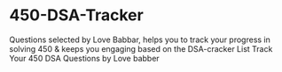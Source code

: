 # 450-DSA-Tracker
Questions selected by Love Babbar, helps you to track your progress in solving 450 &amp; keeps you engaging based on the DSA-cracker List
Track Your 450 DSA Questions by Love babber
